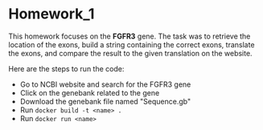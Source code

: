 # Homework_1

This homework focuses on the **FGFR3** gene. The task was to retrieve the location of the exons, build a string containing the correct exons, translate the exons, and compare the result to the given translation on the website.

Here are the steps to run the code:

- Go to NCBI website and search for the FGFR3 gene
- Click on the genebank related to the gene
- Download the genebank file named "Sequence.gb"
- Run `docker build -t <name> .`
- Run `docker run <name>`
